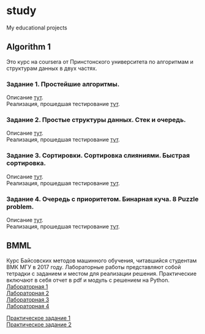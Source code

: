 ﻿# study
My educational projects
## Algorithm 1
Это курс на coursera от Принстонского университета по алгоритмам и структурам данных в двух частях.
### Задание 1. Простейшие алгоритмы.
Описание [тут](http://coursera.cs.princeton.edu/algs4/assignments/percolation.html).  
Реализация, прошедшая тестирование [тут](https://github.com/DmitryBabichev/study/tree/master/Algorithms_I/task_1).
### Задание 2. Простые структуры данных. Стек и очередь.
Описание [тут](http://coursera.cs.princeton.edu/algs4/assignments/queues.html).  
Реализация, прошедшая тестирование [тут](https://github.com/DmitryBabichev/study/tree/master/Algorithms_I/task_2).
### Задание 3. Сортировки. Сортировка слияниями. Быстрая сортировка.
Описание [тут](http://coursera.cs.princeton.edu/algs4/assignments/collinear.html).  
Реализация, прошедшая тестирование [тут](https://github.com/DmitryBabichev/study/tree/master/Algorithms_I/task_3).
### Задание 4. Очередь с приоритетом. Бинарная куча. 8 Puzzle problem.
Описание [тут](http://coursera.cs.princeton.edu/algs4/assignments/8puzzle.html).  
Реализация, прошедшая тестирование [тут](https://github.com/DmitryBabichev/study/tree/master/Algorithms_I/task_4).
## BMML
Курс Байсовских методов машинного обучения, читавшийся студентам ВМК МГУ в 2017 году.
Лабораторные работы представляют собой тетрадки с заданием и местом для реализации решения.
Практические включают в себя отчет в pdf и модуль с решением на Python.  
[Лабораторная 1](https://github.com/DmitryBabichev/study/tree/master/BMML/lab_1)  
[Лабораторная 2](https://github.com/DmitryBabichev/study/tree/master/BMML/lab_2)  
[Лабораторная 3](https://github.com/DmitryBabichev/study/tree/master/BMML/lab_3)  
[Лабораторная 4](https://github.com/DmitryBabichev/study/tree/master/BMML/lab_4)  

[Практическое задание 1](https://github.com/DmitryBabichev/study/tree/master/BMML/prac_1)  
[Практическое задание 2](https://github.com/DmitryBabichev/study/tree/master/BMML/prac_2)  
